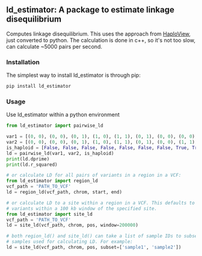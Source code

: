 ## ld_estimator: A package to estimate linkage disequilibrium
Computes linkage disequilibrium. This uses the approach from
[HaploView](https://github.com/jazzywhit/Haploview), just converted to python.
The calculation is done in c++, so it's not too slow, can calculate ~5000 pairs
per second.

### Installation
The simplest way to install ld_estimator is through pip:
```sh
pip install ld_estimator
```

### Usage
Use ld_estimator within a python environment
```python
from ld_estimator import pairwise_ld

var1 = [(0, 0), (0, 0), (0, 1), (1, 0), (1, 1), (0, 1), (0, 0), (0, 0), (1, 1)]
var2 = [(0, 0), (0, 0), (0, 1), (1, 0), (1, 1), (0, 1), (0, 0), (1, 1), (1, 1)]
is_haploid = [False, False, False, False, False, False, False, True, True, True]
ld = pairwise_ld(var1, var2, is_haploid)
print(ld.dprime)
print(ld.r_squared)

# or calculate LD for all pairs of variants in a region in a VCF:
from ld_estimator import region_ld
vcf_path = 'PATH_TO_VCF'
ld = region_ld(vcf_path, chrom, start, end)

# or calculate LD to a site within a region in a VCF. This defaults to checking
# variants within a 100 kb window of the specified site.
from ld_estimator import site_ld
vcf_path = 'PATH_TO_VCF'
ld = site_ld(vcf_path, chrom, pos, window=200000)

# both region_ld() and site_ld() can take a list of sample IDs to subset the
# samples used for calculating LD. For example:
ld = site_ld(vcf_path, chrom, pos, subset=['sample1', 'sample2'])
```
